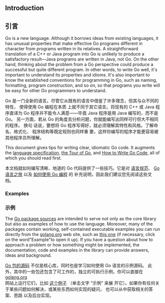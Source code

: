 ## Introduction
## 引言

Go is a new language. Although it borrows ideas from existing languages, it has unusual properties 
that make effective Go programs different in character from programs written in its relatives. A 
straightforward translation of a C++ or Java program into Go is unlikely to produce a satisfactory 
result—Java programs are written in Java, not Go. On the other hand, thinking about the problem from 
a Go perspective could produce a successful but quite different program. In other words, to write Go 
well, it's important to understand its properties and idioms. It's also important to know the 
established conventions for programming in Go, such as naming, formatting, program construction, and 
so on, so that programs you write will be easy for other Go programmers to understand.

Go 是一门全新的语言。尽管它从既有的语言中借鉴了许多理念，但其与众不同的特性， 使得使用 Go 编程在本质
上就不同于其它语言。将现有的 C++ 或 Java 程序直译为 Go 程序并不能令人满意——毕竟 Java 程序是用 Java 
编写的，而不是 Go。 另一方面，若从 Go 的角度去分析问题，你就能编写出同样可行但大不相同的程序。 换句
话说，要想将 Go 程序写得好，就必须理解其特性和风格。了解命名、格式化、 程序结构等既定规则也同样重
要，这样你编写的程序才能更容易被其他程序员所理解。

This document gives tips for writing clear, idiomatic Go code. It augments the [language 
specification](https://go-zh.org/ref/spec), [the Tour of Go](https://tour.golang.org/), and [How to 
Write Go Code](https://go-zh.org/doc/code.html), all of which you should read first.

本文档就如何编写清晰、地道的 Go 代码提供了一些技巧。它是对 [语言规范](https://go-zh.org/ref/spec)、 
[Go 语言之旅](https://tour.golang.org/) 以及 [如何使用 Go 编程](https://go-zh.org/doc/code.html) 的
补充说明，因此我们建议您先阅读这些文档。

### Examples

### 示例

The [Go package sources](https://golang.org/src/) are intended to serve not only as the core library 
but also as examples of how to use the language. Moreover, many of the packages contain working, 
self-contained executable examples you can run directly from the [golang.org](https://golang.org/) 
web site, such as [this one](https://golang.org/pkg/strings/#example_Map) (if necessary, click on 
the word"Example"to open it up). If you have a question about how to approach a problem or how 
something might be implemented, the documentation, code and examples in the library can provide 
answers, ideas and background.

[Go 包的源码](https://go-zh.org/src/pkg/) 不仅是核心库，同时也是学习如何使用 Go 语言的示例源码。 此
外，其中的一些包还包含了可工作的，独立的可执行示例，你可以直接在 [golang.org](https://golang.org/)  
网站上运行它们，比如 [这个例子](https://golang.org/pkg/strings/#example_Map) （单击文字 “示例” 来展
开它）。如果你有任何关于某些问题如何解决，或某些东西如何实现的疑问， 也可以从中获取相关的答案、思路
以及后台实现。
